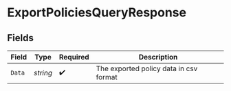 # ExportPoliciesQueryResponse


## Fields

| Field                                  | Type                                   | Required                               | Description                            |
| -------------------------------------- | -------------------------------------- | -------------------------------------- | -------------------------------------- |
| `Data`                                 | *string*                               | :heavy_check_mark:                     | The exported policy data in csv format |